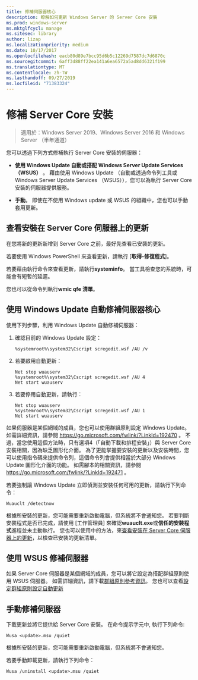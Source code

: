 ```yaml
---
title: 修補伺服器核心
description: 瞭解如何更新 Windows Server 的 Server Core 安裝
ms.prod: windows-server
ms.mktglfcycl: manage
ms.sitesec: library
author: lizap
ms.localizationpriority: medium
ms.date: 10/17/2017
ms.openlocfilehash: eacb80d89e7bcc95d6b5c12269d7587dc7d6870c
ms.sourcegitcommit: 6aff3d88ff22ea141a6ea6572a5ad8dd6321f199
ms.translationtype: MT
ms.contentlocale: zh-TW
ms.lasthandoff: 09/27/2019
ms.locfileid: "71383324"
---
```

# <a name="patch-a-server-core-installation"></a>修補 Server Core 安裝

> 適用於：Windows Server 2019、Windows Server 2016 和 Windows Server （半年通道）

您可以透過下列方式修補執行 Server Core 安裝的伺服器：

- **使用 Windows Update 自動或搭配 Windows Server Update Services （WSUS）** 。 藉由使用 Windows Update （自動或透過命令列工具或 Windows Server Update Services （WSUS）），您可以為執行 Server Core 安裝的伺服器提供服務。

- **手動**。 即使在不使用 Windows update 或 WSUS 的組織中，您也可以手動套用更新。

## <a name="view-the-updates-installed-on-your-server-core-server"></a>查看安裝在 Server Core 伺服器上的更新
在您將新的更新新增到 Server Core 之前，最好先查看已安裝的更新。

若要使用 Windows PowerShell 來查看更新，請執行 [**取得-修復程式**]。

若要藉由執行命令來查看更新，請執行**systeminfo**。 當工具檢查您的系統時，可能會有短暫的延遲。

您也可以從命令列執行**wmic qfe 清單**。 

## <a name="patch-server-core-automatically-with-windows-update"></a>使用 Windows Update 自動修補伺服器核心

使用下列步驟，利用 Windows Update 自動修補伺服器：

1. 確認目前的 Windows Update 設定：
   ```
   %systemroot%\system32\Cscript scregedit.wsf /AU /v 
   ```

2. 若要啟用自動更新：

   ```
   Net stop wuauserv 
   %systemroot%\system32\Cscript scregedit.wsf /AU 4 
   Net start wuauserv
   ```  

3. 若要停用自動更新，請執行：

   ```
   Net stop wuauserv 
   %systemroot%\system32\Cscript scregedit.wsf /AU 1 
   Net start wuauserv 
   ```

如果伺服器是某個網域的成員，您也可以使用群組原則設定 Windows Update。 如需詳細資訊，請參閱 https://go.microsoft.com/fwlink/?LinkId=192470 。 不過，當您使用這個方法時，只有選項4（「自動下載和排程安裝」）與 Server Core 安裝相關，因為缺乏圖形化介面。 為了更能掌握要安裝的更新以及安裝時間，您可以使用指令碼來提供命令列，這個命令列會提供相當於大部分 Windows Update 圖形化介面的功能。 如需腳本的相關資訊，請參閱 https://go.microsoft.com/fwlink/?LinkId=192471 。

若要強制讓 Windows Update 立即偵測並安裝任何可用的更新，請執行下列命令：

```
Wuauclt /detectnow 
```

根據所安裝的更新，您可能需要重新啟動電腦，但系統將不會通知您。 若要判斷安裝程式是否已完成，請使用 [工作管理員] 來確認**wuauclt.exe**或**信任的安裝程式**進程並未主動執行。 您也可以使用中的方法，來[查看安裝在 Server Core 伺服器上的更新](#view-the-updates-installed-on-your-server-core-server)，以檢查已安裝的更新清單。

## <a name="patch-the-server-with-wsus"></a>使用 WSUS 修補伺服器 

如果 Server Core 伺服器是某個網域的成員，您可以將它設定為搭配群組原則使用 WSUS 伺服器。 如需詳細資訊，請下載[群組原則參考資訊](https://www.microsoft.com/download/details.aspx?id=25250)。 您也可以查看[設定群組原則設定自動更新](../windows-server-update-services/deploy/4-configure-group-policy-settings-for-automatic-updates.md)

## <a name="patch-the-server-manually"></a>手動修補伺服器

下載更新並將它提供給 Server Core 安裝。
在命令提示字元中, 執行下列命令:

```
Wusa <update>.msu /quiet 
```

根據所安裝的更新，您可能需要重新啟動電腦，但系統將不會通知您。

若要手動卸載更新，請執行下列命令：

```
Wusa /uninstall <update>.msu /quiet 
```


